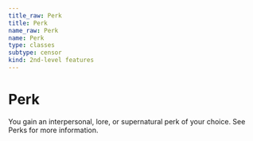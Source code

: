 ```yaml
---
title_raw: Perk
title: Perk
name_raw: Perk
name: Perk
type: classes
subtype: censor
kind: 2nd-level features
---
```


# Perk

You gain an interpersonal, lore, or supernatural perk of your choice. See Perks for more information.
